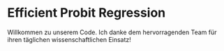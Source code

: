 # Efficient Probit Regression

Willkommen zu unserem Code. Ich danke dem hervorragenden Team für ihren täglichen wissenschaftlichen Einsatz!